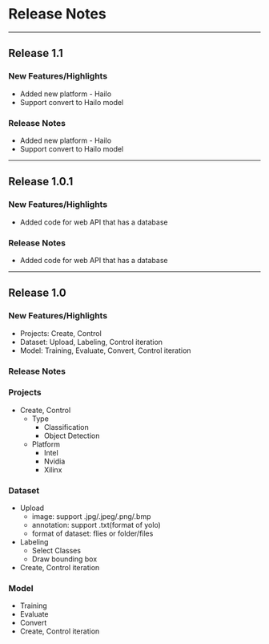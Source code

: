 # Release Notes

---
## Release 1.1
### New Features/Highlights
- Added new platform - Hailo
- Support convert to Hailo model
### Release Notes
- Added new platform - Hailo
- Support convert to Hailo model

---
## Release 1.0.1
### New Features/Highlights
- Added code for web API that has a database
### Release Notes
- Added code for web API that has a database

---
## Release 1.0
### New Features/Highlights
- Projects: Create, Control 
- Dataset: Upload, Labeling, Control iteration 
- Model: Training, Evaluate, Convert, Control iteration

### Release Notes
### Projects
- Create, Control 
    - Type
        - Classification
        - Object Detection
    - Platform
        - Intel
        - Nvidia
        - Xilinx  

### Dataset
- Upload
    - image: support .jpg/.jpeg/.png/.bmp
    - annotation: support .txt(format of yolo)
    - format of dataset: flies or folder/files
- Labeling
    - Select Classes
    - Draw bounding box
- Create, Control iteration 

### Model
- Training
- Evaluate
- Convert
- Create, Control iteration